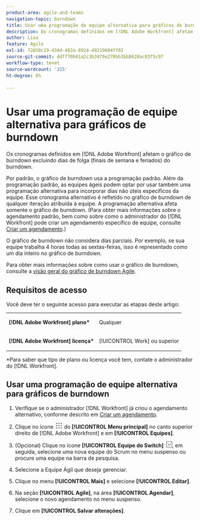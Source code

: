 ```yaml
---
product-area: agile-and-teams
navigation-topic: burndown
title: Usar uma programação de equipe alternativa para gráficos de burndown
description: Os cronogramas definidos em [!DNL Adobe Workfront] afetam o gráfico de burndown excluindo dias de folga (finais de semana e feriados) do burndown.
author: Lisa
feature: Agile
exl-id: 72650c19-434d-463a-8924-49219604ff01
source-git-commit: ddff70b61a2c3b3479e278bb3bb8628ac83f5c97
workflow-type: tm+mt
source-wordcount: '315'
ht-degree: 0%

---
```


# Usar uma programação de equipe alternativa para gráficos de burndown

Os cronogramas definidos em [!DNL Adobe Workfront] afetam o gráfico de burndown excluindo dias de folga (finais de semana e feriados) do burndown.

Por padrão, o gráfico de burndown usa a programação padrão. Além da programação padrão, as equipes ágeis podem optar por usar também uma programação alternativa para incorporar dias não úteis específicos da equipe. Esse cronograma alternativo é refletido no gráfico de burndown de qualquer iteração atribuída à equipe. A programação alternativa afeta somente o gráfico de burndown. (Para obter mais informações sobre o agendamento padrão, bem como sobre como o administrador do [!DNL Workfront] pode criar um agendamento específico de equipe, consulte [Criar um agendamento](../../../administration-and-setup/set-up-workfront/configure-timesheets-schedules/create-schedules.md).)

O gráfico de burndown não considera dias parciais. Por exemplo, se sua equipe trabalha 4 horas todas as sextas-feiras, isso é representado como um dia inteiro no gráfico de burndown.

Para obter mais informações sobre como usar o gráfico de burndown, consulte a [visão geral do gráfico de burndown Agile](../../../agile/use-scrum-in-an-agile-team/burndown/burndown-chart-overview.md).

## Requisitos de acesso

Você deve ter o seguinte acesso para executar as etapas deste artigo:

<table style="table-layout:auto"> 
 <col> 
 </col> 
 <col> 
 </col> 
 <tbody> 
  <tr> 
   <td role="rowheader"><strong>[!DNL Adobe Workfront] plano*</strong></td> 
   <td> <p>Qualquer</p> </td> 
  </tr> 
  <tr> 
   <td role="rowheader"><strong>[!DNL Adobe Workfront] licença*</strong></td> 
   <td> <p>[!UICONTROL Work] ou superior</p> </td> 
  </tr> 
 </tbody> 
</table>

&#42;Para saber que tipo de plano ou licença você tem, contate o administrador do [!DNL Workfront].

## Usar uma programação de equipe alternativa para gráficos de burndown

1. Verifique se o administrador [!DNL Workfront] já criou o agendamento alternativo, conforme descrito em [Criar um agendamento](../../../administration-and-setup/set-up-workfront/configure-timesheets-schedules/create-schedules.md).
1. Clique no ícone ![](assets/main-menu-icon.png) do **[!UICONTROL Menu principal]** no canto superior direito de [!DNL Adobe Workfront] e em **[!UICONTROL Equipes]**.

1. (Opcional) Clique no ícone **[!UICONTROL Equipe do Switch]** ![Ícone da equipe do Switch](assets/switch-team-icon.png), em seguida, selecione uma nova equipe do Scrum no menu suspenso ou procure uma equipe na barra de pesquisa.

1. Selecione a Equipe Ágil que deseja gerenciar.
1. Clique no menu **[!UICONTROL Mais]** e selecione **[!UICONTROL Editar]**.

1. Na seção **[!UICONTROL Agile]**, na área **[!UICONTROL Agendar]**, selecione o novo agendamento no menu suspenso.

1. Clique em **[!UICONTROL Salvar alterações]**.
